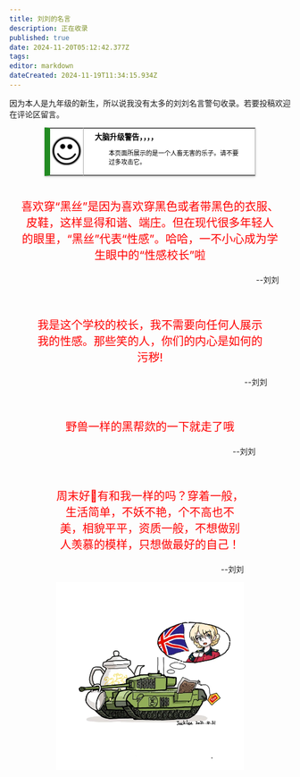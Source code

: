 ```yaml
---
title: 刘刘的名言
description: 正在收录
published: true
date: 2024-11-20T05:12:42.377Z
tags: 
editor: markdown
dateCreated: 2024-11-19T11:34:15.934Z
---
```


因为本人是九年级的新生，所以说我没有太多的刘刘名言警句收录。若要投稿欢迎在评论区留言。
<style>
  /* 默认浅色模式样式 */
  .custom-table {
    font-size: 95%;
    width: 75%;
    margin: 0 auto -2px auto;
    box-shadow: 0 1px 2px 0 rgba(0,0,0,.14), 0 1px 5px 0 rgba(0,0,0,.12), 0 2px 1px -2px rgba(0,0,0,.2);
    border: 1px #AAA solid;
    border-left: 10px solid #228b22;
    border-collapse: collapse;
    background-color: white;
    color: black;
  }
  /* 深色模式样式 */
  @media (prefers-color-scheme: dark) {
.custom-table {
      background-color: black;
      color: white;
      border-left: 10px solid #1E90FF;
    }
  }
</style>
<table class="custom-table">
  <tr>
    <td style="width: 55px; padding: 2px; text-align: center; border-right:1px solid #AAA;">
      <img src="/乐子.png" alt="乐子.png" />
    </td>
<td style="padding: 5px 20px;">
      <b>大脑升级警告，，，，</b>
     <div style="font-size: smaller; margin: 2px 0px 2px 25px;">
        <p>本页面所展示的是一个人畜无害的乐子。请不要过多攻击它。</p>
      </div>
    </td>
</tr>
</table>
<div style="padding:1.5em;">

<p>

<center>

<big><big>

<span style="color:red">喜欢穿“黑丝”是因为喜欢穿黑色或者带黑色的衣服、皮鞋，这样显得和谐、端庄。但在现代很多年轻人的眼里，“黑丝”代表“性感”。哈哈，一不小心成为学生眼中的“性感校长”啦</span>

</big></big></big></big>

</center>

<div style="text-align:right">

--刘刘

</div>

<div>

<div style="padding:1.5em;">

<p>

<center>

<big><big>

<span style="color:red">我是这个学校的校长，我不需要向任何人展示我的性感。那些笑的人，你们的内心是如何的污秽!</span>

</big></big></big></big>

</center>

<div style="text-align:right">

--刘刘

</div>

<div>

  <div style="padding:1.5em;">

<p>

<center>

<big><big>

<span style="color:red">野兽一样的黑帮欻的一下就走了哦</span>

</big></big></big></big>

</center>

<div style="text-align:right">

--刘刘

</div>

<div>

  <div style="padding:1.5em;">

<p>

<center>

<big><big>

<span style="color:red">周末好🌺有和我一样的吗？穿着一般，生活简单，不妖不艳，个不高也不美，相貌平平，资质一般，不想做别人羡慕的模样，只想做最好的自己！</span>

</big></big></big></big>

</center>

<div style="text-align:right">

--刘刘
 
</div>

<div>

 ![dajiling.png](/dajiling.png) 
